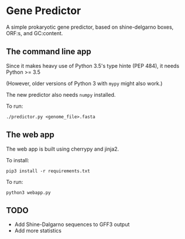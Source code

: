 # Gene Predictor

A simple prokaryotic gene predictor, based on shine-delgarno boxes, ORF:s, and GC:content. 

## The command line app

Since it makes heavy use of Python 3.5's type hinte (PEP 484), it needs Python >= 3.5

(However, older versions of Python 3 with `mypy` might also work.)

The new predictor also needs `numpy` installed. 


To run: 

    ./predictor.py <genome_file>.fasta

## The web app

The web app is built using cherrypy and jinja2. 

To install: 

    pip3 install -r requirements.txt


To run: 


    python3 webapp.py


## TODO

* Add Shine-Dalgarno sequences to GFF3 output
* Add more statistics 
